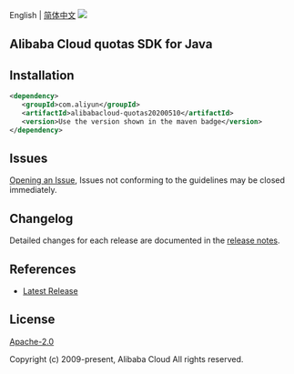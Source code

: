 English | [简体中文](README-CN.md)
![](https://aliyunsdk-pages.alicdn.com/icons/AlibabaCloud.svg)

## Alibaba Cloud quotas SDK for Java

## Installation

```xml
<dependency>
   <groupId>com.aliyun</groupId>
   <artifactId>alibabacloud-quotas20200510</artifactId>
   <version>Use the version shown in the maven badge</version>
</dependency>
```

## Issues
[Opening an Issue](https://github.com/aliyun/alibabacloud-java-async-sdk/issues/new), Issues not conforming to the guidelines may be closed immediately.

## Changelog
Detailed changes for each release are documented in the [release notes](./ChangeLog.txt).

## References
* [Latest Release](https://github.com/aliyun/alibabacloud-async-java-sdk/)

## License
[Apache-2.0](http://www.apache.org/licenses/LICENSE-2.0)

Copyright (c) 2009-present, Alibaba Cloud All rights reserved.